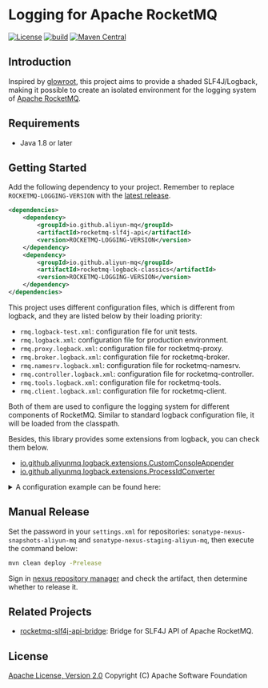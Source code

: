 # Logging for Apache RocketMQ

[![License][license-image]][license-url]
[![build][build-image]][build-url]
[![Maven Central][maven-image]][maven-url]

## Introduction

Inspired by [glowroot](https://github.com/glowroot/glowroot), this project aims to provide a shaded SLF4J/Logback,
making it possible to create an isolated environment for the logging system
of [Apache RocketMQ](https://rocketmq.apache.org/).

## Requirements

- Java 1.8 or later

## Getting Started

Add the following dependency to your project. Remember to replace `ROCKETMQ-LOGGING-VERSION` with
the [latest release](https://search.maven.org/search?q=g:io.github.aliyun-mq%20AND%20a:rocketmq-logging).

```xml
<dependencies>
    <dependency>
        <groupId>io.github.aliyun-mq</groupId>
        <artifactId>rocketmq-slf4j-api</artifactId>
        <version>ROCKETMQ-LOGGING-VERSION</version>
    </dependency>
    <dependency>
        <groupId>io.github.aliyun-mq</groupId>
        <artifactId>rocketmq-logback-classics</artifactId>
        <version>ROCKETMQ-LOGGING-VERSION</version>
    </dependency>
</dependencies>
```

This project uses different configuration files, which is different from logback, and they are listed below by their
loading priority:

* `rmq.logback-test.xml`: configuration file for unit tests.
* `rmq.logback.xml`: configuration file for production environment.
* `rmq.proxy.logback.xml`: configuration file for rocketmq-proxy.
* `rmq.broker.logback.xml`: configuration file for rocketmq-broker.
* `rmq.namesrv.logback.xml`: configuration file for rocketmq-namesrv.
* `rmq.controller.logback.xml`: configuration file for rocketmq-controller.
* `rmq.tools.logback.xml`: configuration file for rocketmq-tools.
* `rmq.client.logback.xml`: configuration file for rocketmq-client.

Both of them are used to configure the logging system for different components of RocketMQ. Similar to standard logback
configuration file, it will be loaded from the classpath.

Besides, this library provides some extensions from logback, you can check them below.

* [io.github.aliyunmq.logback.extensions.CustomConsoleAppender](./rocketmq-logback-extensions/src/main/java/io/github/aliyunmq/logback/extensions/CustomConsoleAppender.java)
* [io.github.aliyunmq.logback.extensions.ProcessIdConverter](./rocketmq-logback-extensions/src/main/java/io/github/aliyunmq/logback/extensions/ProcessIdConverter.java)

<details><summary>A configuration example can be found here:
</summary>
<p>

```xml
<?xml version="1.0" encoding="UTF-8"?>
<configuration debug="false">
    <conversionRule conversionWord="pid" converterClass="io.github.aliyunmq.logback.extensions.ProcessIdConverter"/>
    <appender name="CustomConsoleAppender" class="io.github.aliyunmq.logback.extensions.CustomConsoleAppender">
        <encoder>
            <pattern>%yellow(%d{yyy-MM-dd HH:mm:ss.SSS,GMT+8}) %highlight(%-5p) %boldWhite([%pid]) %magenta([%t]) %boldGreen([%logger{12}#%M:%L]) - %m%n
            </pattern>
            <charset class="java.nio.charset.Charset">UTF-8</charset>
        </encoder>
    </appender>
    <appender name="DefaultAppender" class="org.apache.rocketmq.shade.ch.qos.logback.core.rolling.RollingFileAppender">
        <append>true</append>
        <File>
            ${rocketmq.log.root:-${user.home}${file.separator}logs${file.separator}rocketmq}${file.separator}rocketmq-client.log
        </File>
        <rollingPolicy class="org.apache.rocketmq.shade.ch.qos.logback.core.rolling.FixedWindowRollingPolicy">
            <FileNamePattern>
                ${rocketmq.log.root:-${user.home}${file.separator}logs${file.separator}rocketmq}${file.separator}other_days${file.separator}rocketmq-client-%i.log.gz
            </FileNamePattern>
            <minIndex>1</minIndex>
            <maxIndex>${rocketmq.log.file.maxIndex:-10}</maxIndex>
        </rollingPolicy>
        <triggeringPolicy class="org.apache.rocketmq.shade.ch.qos.logback.core.rolling.SizeBasedTriggeringPolicy">
            <maxFileSize>64MB</maxFileSize>
        </triggeringPolicy>
        <encoder class="org.apache.rocketmq.shade.ch.qos.logback.classic.encoder.PatternLayoutEncoder">
            <pattern>%d{yyy-MM-dd HH:mm:ss.SSS,GMT+8} %-5p [%t] [%logger{12}#%M:%L] - %m%n</pattern>
            <charset class="java.nio.charset.Charset">UTF-8</charset>
        </encoder>
    </appender>
    <root level="${rocketmq.log.level:-info}">
        <appender-ref ref="CustomConsoleAppender"/>
        <appender-ref ref="DefaultAppender" additivity="false"/>
    </root>
</configuration>
```

</p>
</details>

## Manual Release

Set the password in your `settings.xml` for repositories: `sonatype-nexus-snapshots-aliyun-mq`
and `sonatype-nexus-staging-aliyun-mq`, then execute the command below:

```bash
mvn clean deploy -Prelease
```

Sign in [nexus repository manager](https://s01.oss.sonatype.org/#stagingRepositories) and check the artifact, then determine whether to release it.

## Related Projects

* [rocketmq-slf4j-api-bridge](https://github.com/aliyun-mq/rocketmq-slf4j-api-bridge): Bridge for SLF4J API of Apache RocketMQ.

## License

[Apache License, Version 2.0](http://www.apache.org/licenses/LICENSE-2.0.html) Copyright (C) Apache Software Foundation

[license-image]: https://img.shields.io/badge/license-Apache%202-4EB1BA.svg
[license-url]: https://www.apache.org/licenses/LICENSE-2.0.html
[build-image]: https://github.com/aliyun-mq/rocketmq-logging/actions/workflows/build.yml/badge.svg
[build-url]: https://github.com/aliyun-mq/rocketmq-logging/actions/workflows/build.yml
[maven-image]: https://maven-badges.herokuapp.com/maven-central/io.github.aliyun-mq/rocketmq-logging/badge.svg
[maven-url]: https://maven-badges.herokuapp.com/maven-central/io.github.aliyun-mq/rocketmq-logging
